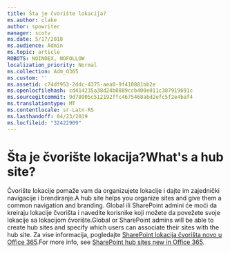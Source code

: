 ```yaml
---
title: Šta je čvorište lokacija?
ms.author: clake
author: spowriter
manager: scotv
ms.date: 5/17/2018
ms.audience: Admin
ms.topic: article
ROBOTS: NOINDEX, NOFOLLOW
localization_priority: Normal
ms.collection: Adm_O365
ms.custom: ''
ms.assetid: c74df953-2ddc-4375-aea0-9f410881bb2e
ms.openlocfilehash: cd414235a38d24b0889ccb400e011c387919691c
ms.sourcegitcommit: 9d78905c512192ffc4675468abd2efc5f2e4baf4
ms.translationtype: MT
ms.contentlocale: sr-Latn-RS
ms.lasthandoff: 04/23/2019
ms.locfileid: "32422909"
---
```

# <a name="whats-a-hub-site"></a><span data-ttu-id="b47c1-102">Šta je čvorište lokacija?</span><span class="sxs-lookup"><span data-stu-id="b47c1-102">What's a hub site?</span></span>

<span data-ttu-id="b47c1-103">Čvorište lokacije pomaže vam da organizujete lokacije i dajte im zajednički navigacije i brendiranje.</span><span class="sxs-lookup"><span data-stu-id="b47c1-103">A hub site helps you organize sites and give them a common navigation and branding.</span></span> <span data-ttu-id="b47c1-104">Global ili SharePoint admini će moći da kreiraju lokacije čvorišta i navedite korisnike koji možete da povežete svoje lokacije sa lokacijom čvorište.</span><span class="sxs-lookup"><span data-stu-id="b47c1-104">Global or SharePoint admins will be able to create hub sites and specify which users can associate their sites with the hub site.</span></span> <span data-ttu-id="b47c1-105">Za vise informacija, pogledajte [SharePoint lokacija čvorišta novo u Office 365](https://go.microsoft.com/fwlink/?linkid=869388).</span><span class="sxs-lookup"><span data-stu-id="b47c1-105">For more info, see [SharePoint hub sites new in Office 365](https://go.microsoft.com/fwlink/?linkid=869388).</span></span>
  

